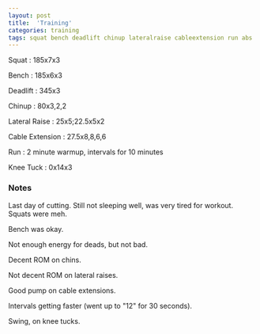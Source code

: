 ```yaml
---
layout: post
title:  'Training'
categories: training
tags: squat bench deadlift chinup lateralraise cableextension run abs
---
```


Squat       :   185x7x3

Bench       :   185x6x3

Deadlift    :   345x3

Chinup      :   80x3,2,2

Lateral Raise   :   25x5;22.5x5x2

Cable Extension :   27.5x8,8,6,6

Run         :   2 minute warmup, intervals for 10 minutes

Knee Tuck   :   0x14x3

### Notes

Last day of cutting. Still not sleeping well, was very tired for workout. Squats were
meh.

Bench was okay.

Not enough energy for deads, but not bad.

Decent ROM on chins.

Not decent ROM on lateral raises.

Good pump on cable extensions.

Intervals getting faster (went up to "12" for 30 seconds).

Swing, on knee tucks.
